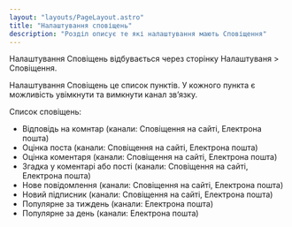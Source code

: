 ```yaml
---
layout: "layouts/PageLayout.astro"
title: "Налаштування сповіщень"
description: "Розділ описує те які налаштування мають Сповіщення"
---
```


Налаштування Сповіщень відбувається через сторінку Налаштуваня > Сповіщення.

Налаштування Сповіщень це список пунктів. У кожного пункта є можливість увімкнути та вимкнути канал звʼязку.

Список сповіщень:

- Відповідь на комнтар (канали: Сповіщення на сайті, Електрона пошта)
- Оцінка поста (канали: Сповіщення на сайті, Електрона пошта)
- Оцінка коментаря (канали: Сповіщення на сайті, Електрона пошта)
- Згадка у коментарі або пості (канали: Сповіщення на сайті, Електрона пошта)
- Нове повідомлення (канали: Сповіщення на сайті, Електрона пошта)
- Новий підписник (канали: Сповіщення на сайті, Електрона пошта)
- Популярне за тиждень (канали: Електрона пошта)
- Популярне за день (канали: Електрона пошта)
